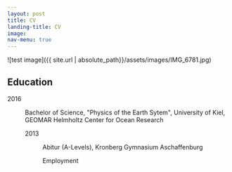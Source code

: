 ```yaml
---
layout: post
title: CV
landing-title: CV
image:
nav-menu: true
---
```


![test image]({{ site.url | absolute_path}}/assets/images/IMG_6781.jpg)



<h2 id="content">Education</h2>
<dl>
	<dt>2016</dt>
	<dd>
		<p>Bachelor of Science, "Physics of the Earth Sytem", University of Kiel,
		GEOMAR Helmholtz Center for Ocean Research</p>
<dl>
	<dt>2013</dt>
	<dd>
		<p>Abitur (A-Levels), Kronberg Gymnasium Aschaffenburg</p>
		
Employment 


